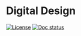 # Digital Design

[![License](https://img.shields.io/github/license/rodrigomelo9/digital-design.svg?longCache=true)](https://github.com/rodrigomelo9/digital-design/blob/main/LICENSE)
[![Doc status](https://img.shields.io/github/actions/workflow/status/rodrigomelo9/digital-design/doc.yml?branch=main&label=doc)](https://github.com/rodrigomelo9/digital-design/actions/workflows/doc.yml)
